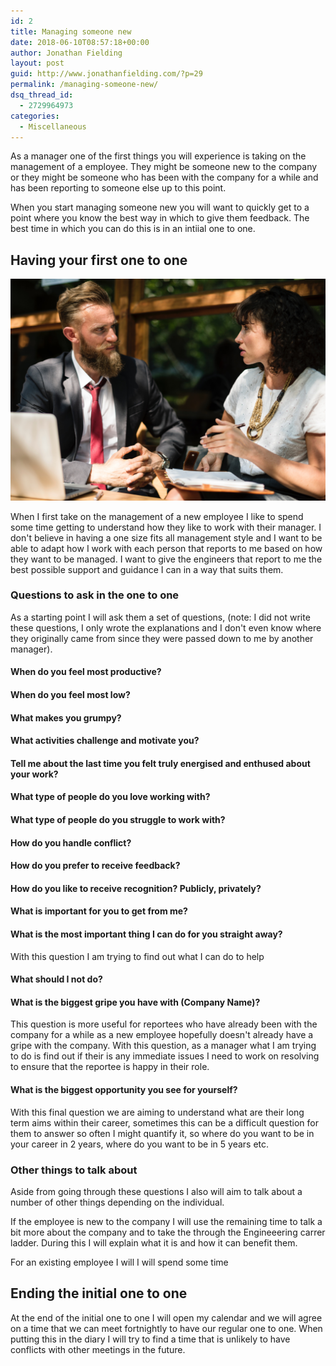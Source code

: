 ```yaml
---
id: 2
title: Managing someone new
date: 2018-06-10T08:57:18+00:00
author: Jonathan Fielding
layout: post
guid: http://www.jonathanfielding.com/?p=29
permalink: /managing-someone-new/
dsq_thread_id:
  - 2729964973
categories:
  - Miscellaneous
---
```


As a manager one of the first things you will experience is taking on the management of a employee. They might be someone new to the company or they might be someone who has been with the company for a while and has been reporting to someone else up to this point. 

When you start managing someone new you will want to quickly get to a point where you know the best way in which to give them feedback. The best time in which you can do this is in an intiial one to one.

## Having your first one to one

![alt text](/images/meeting.jpg "Photo of two people meeting")

When I first take on the management of a new employee I like to spend some time getting to understand how they like to work with their manager. I don't believe in having a one size fits all management style and I want to be able to adapt how I work with each person that reports to me based on how they want to be managed. I want to give the engineers that report to me the best possible support and guidance I can in a way that suits them.


### Questions to ask in the one to one

As a starting point I will ask them a set of questions, (note: I did not write these questions, I only wrote the explanations and I don't even know where they originally came from since they were passed down to me by another manager). 




#### When do you feel most productive?





#### When do you feel most low?





#### What makes you grumpy?





#### What activities challenge and motivate you?





#### Tell me about the last time you felt truly energised and enthused about your work?



#### What type of people do you love working with?





#### What type of people do you struggle to work with?





#### How do you handle conflict?





#### How do you prefer to receive feedback?





#### How do you like to receive recognition? Publicly, privately?





#### What is important for you to get from me?





#### What is the most important thing I can do for you straight away?

With this question I am trying to find out what I can do to help 

#### What should I not do?



#### What is the biggest gripe you have with (Company Name)?

This question is more useful for reportees who have already been with the company for a while as a new employee hopefully doesn't already have a gripe with the company. With this question, as a manager what I am trying to do is find out if their is any immediate issues I need to work on resolving to ensure that the reportee is happy in their role.

#### What is the biggest opportunity you see for yourself?

With this final question we are aiming to understand what are their long term aims within their career, sometimes this can be a difficult question for them to answer so often I might quantify it, so where do you want to be in your career in 2 years, where do you want to be in 5 years etc.

### Other things to talk about

Aside from going through these questions I also will aim to talk about a number of other things depending on the individual. 

If the employee is new to the company I will use the remaining time to talk a bit more about the company and to take the through the Engineeering carrer ladder. During this I will explain what it is and how it can benefit them.

For an existing employee I will I will spend some time 

## Ending the initial one to one

At the end of the initial one to one I will open my calendar and we will agree on a time that we can meet fortnightly to have our regular one to one. When putting this in the diary I will try to find a time that is unlikely to have conflicts with other meetings in the future.

